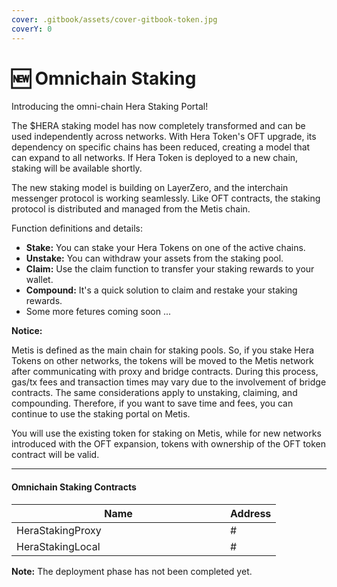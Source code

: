```yaml
---
cover: .gitbook/assets/cover-gitbook-token.jpg
coverY: 0
---
```


# 🆕 Omnichain Staking

Introducing the omni-chain Hera Staking Portal!&#x20;

The $HERA staking model has now completely transformed and can be used independently across networks. With Hera Token's OFT upgrade, its dependency on specific chains has been reduced, creating a model that can expand to all networks. If Hera Token is deployed to a new chain, staking will be available shortly.

The new staking model is building on LayerZero, and the interchain messenger protocol is working seamlessly. Like OFT contracts, the staking protocol is distributed and managed from the Metis chain.

Function definitions and details:

* **Stake:** You can stake your Hera Tokens on one of the active chains.
* **Unstake:** You can withdraw your assets from the staking pool.
* **Claim:** Use the claim function to transfer your staking rewards to your wallet.
* **Compound:** It's a quick solution to claim and restake your staking rewards.
* Some more fetures coming soon ...

**Notice:**&#x20;

Metis is defined as the main chain for staking pools. So, if you stake Hera Tokens on other networks, the tokens will be moved to the Metis network after communicating with proxy and bridge contracts. During this process, gas/tx fees and transaction times may vary due to the involvement of bridge contracts. The same considerations apply to unstaking, claiming, and compounding. Therefore, if you want to save time and fees, you can continue to use the staking portal on Metis.

You will use the existing token for staking on Metis, while for new networks introduced with the OFT expansion, tokens with ownership of the OFT token contract will be valid.

***

#### Omnichain Staking Contracts

<table><thead><tr><th width="326">Name</th><th>Address</th></tr></thead><tbody><tr><td>HeraStakingProxy</td><td>#</td></tr><tr><td>HeraStakingLocal</td><td>#</td></tr></tbody></table>



**Note:** The deployment phase has not been completed yet.
